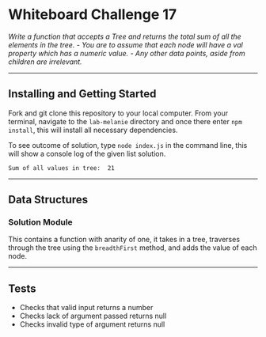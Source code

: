 # Whiteboard Challenge 17

*Write a function that accepts a Tree and returns the total sum of all the elements in the tree. - You are to assume that each node will have a val property which has a numeric value. - Any other data points, aside from children are irrelevant.*

---

## Installing and Getting Started

Fork and git clone this repository to your local computer. From your terminal, navigate to the `lab-melanie` directory and once there enter `npm install`, this will install all necessary dependencies.

To see outcome of solution, type `node index.js` in the command line, this will show a console log of the given list solution.

```
Sum of all values in tree:  21
  ```

---

## Data Structures

### Solution Module
This contains a function with anarity of one, it takes in a tree, traverses through the tree using the `breadthFirst` method, and adds the value of each node.

---

## Tests

* Checks that valid input returns a number
* Checks lack of argument passed returns null
* Checks invalid type of argument returns null